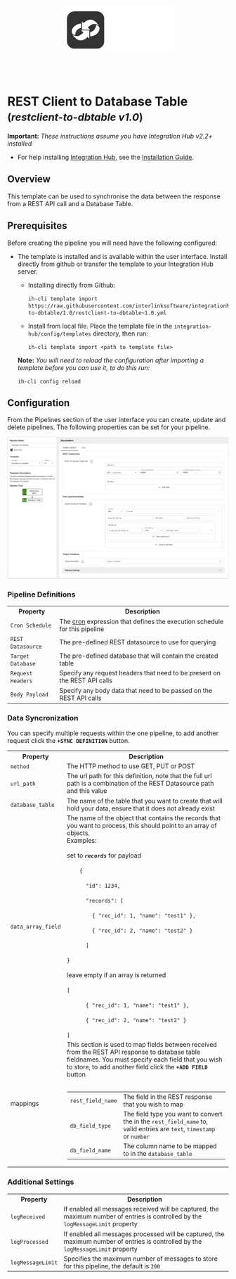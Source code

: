 <p align="center">
<img src="../../../assets/images/interlink-software.png" />
</p>
<br><br>

# REST Client to Database Table <small>(_restclient-to-dbtable v1.0_)</small>

**Important:** _These instructions assume you have Integration Hub v2.2+ installed_

- For help installing [Integration Hub](https://docs.interlinksoftware.com/ih/latest/index.html), see the [Installation Guide](https://docs.interlinksoftware.com/ih/latest/install/install_overview.html).

## Overview

This template can be used to synchronise the data between the response from a REST API call and a Database Table.

## Prerequisites

Before creating the pipeline you will need have the following configured:

- The template is installed and is available within the user interface. Install directly from github or transfer the template to your Integration Hub server.

  - Installing directly from Github:

    ```
    ih-cli template import https://raw.githubusercontent.com/interlinksoftware/integrationhub/main/templates/restclient-to-dbtable/1.0/restclient-to-dbtable~1.0.yml
    ```

  - Install from local file. Place the template file in the `integration-hub/config/templates` directory, then run:

    ```
    ih-cli template import <path to template file>
    ```

  **Note:** _You will need to reload the configuration after importing a template before you can use it, to do this run:_

  ```
  ih-cli config reload
  ```

## Configuration

From the Pipelines section of the user interface you can create, update and delete pipelines. The following properties can be set for your pipeline.

<img src="../../../assets/images/restclient-to-dbtable/1.0/create_pipeline.jpg" width="800" />

<br>

### Pipeline Definitions

<table>
  <tr>
    <th>Property</th>
    <th>Description</th>
  </tr>
  <tr>
    <td><code>Cron Schedule</code></td>
    <td>The <a href=http://www.cronmaker.com/>cron</a> expression that defines the execution schedule for this pipeline</td>
  </tr>
  <tr>
    <td><code>REST Datasource</code></td>
    <td>The pre-defined REST datasource to use for querying</td>
  </tr>
  <tr>
    <td><code>Target Database</code></td>
    <td>The pre-defined database that will contain the created table</td>
  </tr>
  <tr>
    <td><code>Request Headers</code></td>
    <td>Specify any request headers that need to be present on the REST API calls</td>
  </tr>
  <tr>
    <td><code>Body Payload</code></td>
    <td>Specify any body data that need to be passed on the REST API calls</td>
  </tr>
</table>

### Data Syncronization

You can specify multiple requests within the one pipeline, to add another request click the **<code>+SYNC DEFINITION</code>** button.

<table>
  <tr>
    <th>Property</th>
    <th>Description</th>
  </tr>
  <tr>
    <td><code>method</code></td>
    <td>The HTTP method to use GET, PUT or POST</td>
  </tr>
  <tr>
    <td><code>url_path</code></td>
    <td>The url path for this definition, note that the full url path is a combination of the REST Datasource path and this value</td>
  </tr>
  <tr>
    <td><code>database_table</code></td>
    <td>The name of the table that you want to create that will hold your data, ensure that it does not already exist</td>
  </tr>
  <tr>
    <td><code>data_array_field</code></td>
    <td>The name of the object that contains the records that you want to process, this should point to an array of objects.<br>Examples:<br><br>
    set to <b><i><code>records</code></i></b> for payload<br>
    <code>
    {<br>
    &nbsp;&nbsp;"id": 1234,<br>
    &nbsp;&nbsp;"records": [<br>
    &nbsp;&nbsp;&nbsp;&nbsp;{ "rec_id": 1, "name": "test1" },<br>
    &nbsp;&nbsp;&nbsp;&nbsp;{ "rec_id": 2, "name": "test2" }<br>
    &nbsp;&nbsp;]<br>
}    </code><br><br>
    leave empty if an array is returned<br>
    <code>
[<br>
    &nbsp;&nbsp;{ "rec_id": 1, "name": "test1" },<br>
    &nbsp;&nbsp;{ "rec_id": 2, "name": "test2" }<br>
]
</td>
  </tr>
  <tr>
    <td>mappings</td>
    <td>This section is used to map fields between received from the REST API response to database table fieldnames. You must specify each field that you wish to store, to add another field click the <b><code>+ADD FIELD</code></b>  button<br><br>
    <table>
      <tr>
        <td><code>rest_field_name</code></td>
        <td>The field in the REST response that you wish to map</td>
      </tr>
      <tr>
        <td><code>db_field_type</code></td>
        <td>The field type you want to convert the in the <code>rest_field_name</code> to, valid entries are <code>text</code>, <code>timestamp</code> or <code>number</code></td>
      </tr>
      <tr>
        <td><code>db_field_name</code></td>
        <td>The column name to be mapped to in the <code>database_table</code></td>
      </tr>
    </table>
    </td>
  </tr>
</table>

### Additional Settings

<table>
  <tr>
    <th>Property</th>
    <th>Description</th>
  </tr>
  <tr>
    <td><code>logReceived</code></td>
    <td>If enabled all messages received will be captured, the maximum number of entries is controlled by the <code>logMessageLimit</code> property</td>
  </tr>
  <tr>
    <td><code>logProcessed</code></td>
    <td>If enabled all messages processed will be captured, the maximum number of entries is controlled by the <code>logMessageLimit</code> property</td>
  </tr>
  <tr>
    <td><code>logMessageLimit</code></td>
    <td>Specifies the maximum number of messages to store for this pipeline, the default is <code>200</code></td>
  </tr>
</table>
